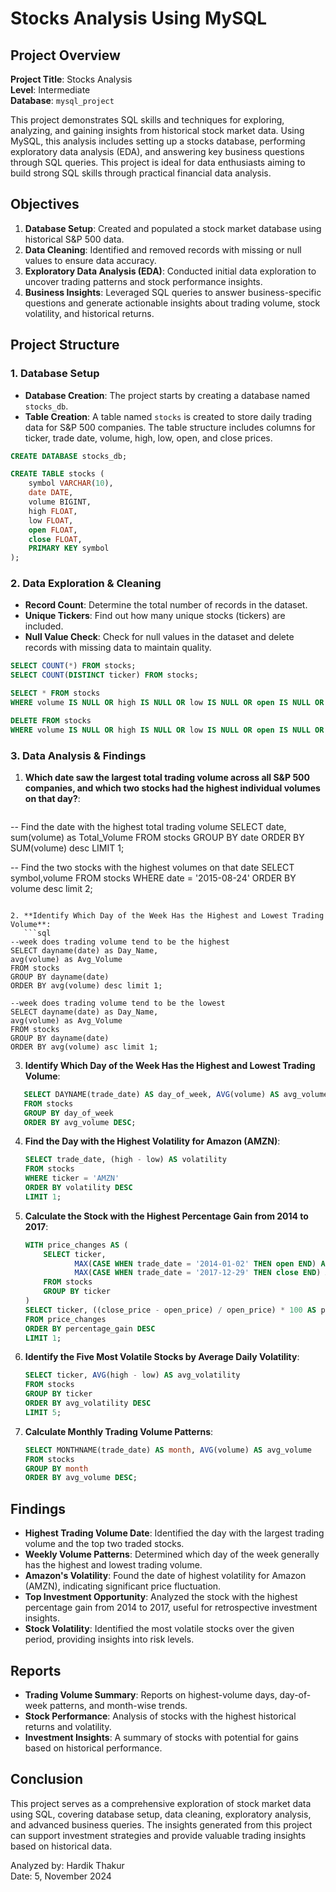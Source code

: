 # Stocks Analysis Using MySQL

## Project Overview

**Project Title**: Stocks Analysis  
**Level**: Intermediate  
**Database**: `mysql_project`

This project demonstrates SQL skills and techniques for exploring, analyzing, and gaining insights from historical stock market data. Using MySQL, this analysis includes setting up a stocks database, performing exploratory data analysis (EDA), and answering key business questions through SQL queries. This project is ideal for data enthusiasts aiming to build strong SQL skills through practical financial data analysis.

## Objectives

1. **Database Setup**: Created and populated a stock market database using historical S&P 500 data.
2. **Data Cleaning**: Identified and removed records with missing or null values to ensure data accuracy.
3. **Exploratory Data Analysis (EDA)**: Conducted initial data exploration to uncover trading patterns and stock performance insights.
4. **Business Insights**: Leveraged SQL queries to answer business-specific questions and generate actionable insights about trading volume, stock volatility, and historical returns.

## Project Structure

### 1. Database Setup

- **Database Creation**: The project starts by creating a database named `stocks_db`.
- **Table Creation**: A table named `stocks` is created to store daily trading data for S&P 500 companies. The table structure includes columns for ticker, trade date, volume, high, low, open, and close prices.

```sql
CREATE DATABASE stocks_db;

CREATE TABLE stocks (
    symbol VARCHAR(10),
    date DATE,
    volume BIGINT,
    high FLOAT,
    low FLOAT,
    open FLOAT,
    close FLOAT,
    PRIMARY KEY symbol
);
```

### 2. Data Exploration & Cleaning

- **Record Count**: Determine the total number of records in the dataset.
- **Unique Tickers**: Find out how many unique stocks (tickers) are included.
- **Null Value Check**: Check for null values in the dataset and delete records with missing data to maintain quality.

```sql
SELECT COUNT(*) FROM stocks;
SELECT COUNT(DISTINCT ticker) FROM stocks;

SELECT * FROM stocks
WHERE volume IS NULL OR high IS NULL OR low IS NULL OR open IS NULL OR close IS NULL;

DELETE FROM stocks
WHERE volume IS NULL OR high IS NULL OR low IS NULL OR open IS NULL OR close IS NULL;
```

### 3. Data Analysis & Findings

1. **Which date saw the largest total trading volume across all S&P 500 companies, and which two stocks had the highest individual volumes on that day?**:
   ```sql
-- Find the date with the highest total trading volume
SELECT date, sum(volume) as Total_Volume
FROM stocks
GROUP BY date
ORDER BY SUM(volume) desc LIMIT 1;

-- Find the two stocks with the highest volumes on that date
SELECT symbol,volume
FROM stocks
WHERE date = '2015-08-24'
ORDER BY volume desc limit 2;
```

2. **Identify Which Day of the Week Has the Highest and Lowest Trading Volume**:
   ```sql
--week does trading volume tend to be the highest
SELECT dayname(date) as Day_Name, 
avg(volume) as Avg_Volume
FROM stocks
GROUP BY dayname(date)
ORDER BY avg(volume) desc limit 1;

--week does trading volume tend to be the lowest
SELECT dayname(date) as Day_Name, 
avg(volume) as Avg_Volume
FROM stocks
GROUP BY dayname(date)
ORDER BY avg(volume) asc limit 1;
```

3. **Identify Which Day of the Week Has the Highest and Lowest Trading Volume**:
```sql
   SELECT DAYNAME(trade_date) AS day_of_week, AVG(volume) AS avg_volume
   FROM stocks
   GROUP BY day_of_week
   ORDER BY avg_volume DESC;
```

4. **Find the Day with the Highest Volatility for Amazon (AMZN)**:
   ```sql
   SELECT trade_date, (high - low) AS volatility
   FROM stocks
   WHERE ticker = 'AMZN'
   ORDER BY volatility DESC
   LIMIT 1;
   ```

5. **Calculate the Stock with the Highest Percentage Gain from 2014 to 2017**:
   ```sql
   WITH price_changes AS (
       SELECT ticker,
              MAX(CASE WHEN trade_date = '2014-01-02' THEN open END) AS open_price,
              MAX(CASE WHEN trade_date = '2017-12-29' THEN close END) AS close_price
       FROM stocks
       GROUP BY ticker
   )
   SELECT ticker, ((close_price - open_price) / open_price) * 100 AS percentage_gain
   FROM price_changes
   ORDER BY percentage_gain DESC
   LIMIT 1;
   ```

6. **Identify the Five Most Volatile Stocks by Average Daily Volatility**:
   ```sql
   SELECT ticker, AVG(high - low) AS avg_volatility
   FROM stocks
   GROUP BY ticker
   ORDER BY avg_volatility DESC
   LIMIT 5;
   ```

7. **Calculate Monthly Trading Volume Patterns**:
   ```sql
   SELECT MONTHNAME(trade_date) AS month, AVG(volume) AS avg_volume
   FROM stocks
   GROUP BY month
   ORDER BY avg_volume DESC;
   ```

## Findings

- **Highest Trading Volume Date**: Identified the day with the largest trading volume and the top two traded stocks.
- **Weekly Volume Patterns**: Determined which day of the week generally has the highest and lowest trading volume.
- **Amazon's Volatility**: Found the date of highest volatility for Amazon (AMZN), indicating significant price fluctuation.
- **Top Investment Opportunity**: Analyzed the stock with the highest percentage gain from 2014 to 2017, useful for retrospective investment insights.
- **Stock Volatility**: Identified the most volatile stocks over the given period, providing insights into risk levels.

## Reports

- **Trading Volume Summary**: Reports on highest-volume days, day-of-week patterns, and month-wise trends.
- **Stock Performance**: Analysis of stocks with the highest historical returns and volatility.
- **Investment Insights**: A summary of stocks with potential for gains based on historical performance.

## Conclusion

This project serves as a comprehensive exploration of stock market data using SQL, covering database setup, data cleaning, exploratory analysis, and advanced business queries. The insights generated from this project can support investment strategies and provide valuable trading insights based on historical data.

Analyzed by: Hardik Thakur  
Date: 5, November 2024
